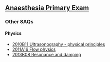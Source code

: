 ## [Anaesthesia Primary Exam](https://ketaminenightmares.com/pex)

### Other SAQs

#### Physics

- [2010B11 Ultrasonography - physical principles](2010B11_ultrasonography_physical_principles.htm)
- [2011A16 Flow physics](2011A16_flow_physics.htm)
- [2013B08 Resonance and damping](2013B08_resonance_and_damping.htm)